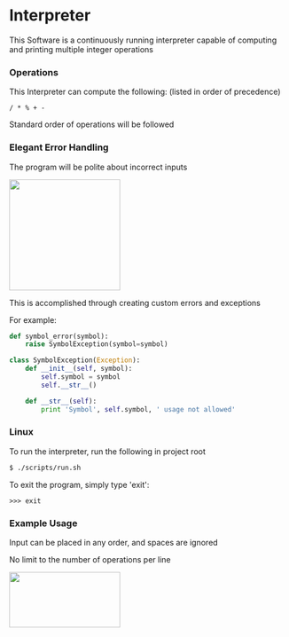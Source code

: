 # Interpreter
This Software is a continuously running interpreter capable of computing and printing multiple integer operations

### Operations
This Interpreter can compute the following: (listed in order of precedence)
```
/ * % + -
```
Standard order of operations will be followed

### Elegant Error Handling
The program will be polite about incorrect inputs

<img src="https://github.com/DylanTinianov/Images/blob/master/Interpreter/error_handling.png" width="200" height="200" />

This is accomplished through creating custom errors and exceptions

For example:

``` Python
def symbol_error(symbol):
    raise SymbolException(symbol=symbol)

class SymbolException(Exception):
    def __init__(self, symbol):
        self.symbol = symbol
        self.__str__()

    def __str__(self):
        print 'Symbol', self.symbol, ' usage not allowed'
```
### Linux
To run the interpreter, run the following in project root
```bash
$ ./scripts/run.sh
```
To exit the program, simply type 'exit': 
```
>>> exit
```

### Example Usage
Input can be placed in any order, and spaces are ignored

No limit to the number of operations per line

<img src="https://github.com/DylanTinianov/Images/blob/master/Interpreter/example.png" width="200" height="100" />
